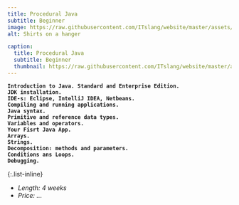 ```yaml
---
title: Procedural Java
subtitle: Beginner
image: https://raw.githubusercontent.com/ITslang/website/master/assets/img/timeline/1.jpg
alt: Shirts on a hanger

caption:
  title: Procedural Java
  subtitle: Beginner
  thumbnail: https://raw.githubusercontent.com/ITslang/website/master/assets/img/timeline/1.jpg
---
```

__`Introduction to Java. Standard and Enterprise Edition.`__<br>
__`JDK installation.`__<br>
__`IDE-s: Eclipse, IntelliJ IDEA, Netbeans.`__<br>
__`Compiling and running applications.`__<br>
__`Java syntax.`__<br>
__`Primitive and reference data types.`__<br>
__`Variables and operators.`__<br>
__`Your Fisrt Java App.`__<br>
__`Arrays.`__<br>
__`Strings.`__<br>
__`Decomposition: methods and parameters.`__<br>
__`Conditions ans Loops.`__<br>
__`Debugging.`__<br>

{:.list-inline}
- _Length: 4 weeks_
- _Price: ..._